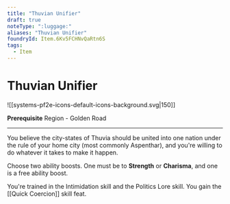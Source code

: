 ```yaml
---
title: "Thuvian Unifier"
draft: true
noteType: ":luggage:"
aliases: "Thuvian Unifier"
foundryId: Item.6Kv5FCHNvQaRtn6S
tags:
  - Item
---
```


# Thuvian Unifier
![[systems-pf2e-icons-default-icons-background.svg|150]]

**Prerequisite** Region - Golden Road

* * *

You believe the city-states of Thuvia should be united into one nation under the rule of your home city (most commonly Aspenthar), and you're willing to do whatever it takes to make it happen.

Choose two ability boosts. One must be to **Strength** or **Charisma**, and one is a free ability boost.

You're trained in the Intimidation skill and the Politics Lore skill. You gain the [[Quick Coercion]] skill feat.
